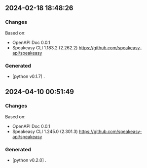 

## 2024-02-18 18:48:26
### Changes
Based on:
- OpenAPI Doc 0.0.1 
- Speakeasy CLI 1.183.2 (2.262.2) https://github.com/speakeasy-api/speakeasy
### Generated
- [python v0.1.7] .

## 2024-04-10 00:51:49
### Changes
Based on:
- OpenAPI Doc 0.0.1 
- Speakeasy CLI 1.245.0 (2.301.3) https://github.com/speakeasy-api/speakeasy
### Generated
- [python v0.2.0] .